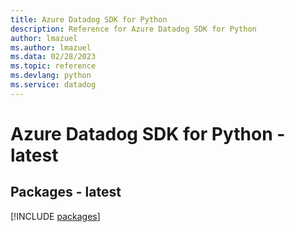 ```yaml
---
title: Azure Datadog SDK for Python
description: Reference for Azure Datadog SDK for Python
author: lmazuel
ms.author: lmazuel
ms.data: 02/28/2023
ms.topic: reference
ms.devlang: python
ms.service: datadog
---
```

# Azure Datadog SDK for Python - latest
## Packages - latest
[!INCLUDE [packages](datadog-index.md)]
